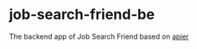 # job-search-friend-be

The backend app of Job Search Friend based on [apier](https://github.com/Knorcedger/apier)

